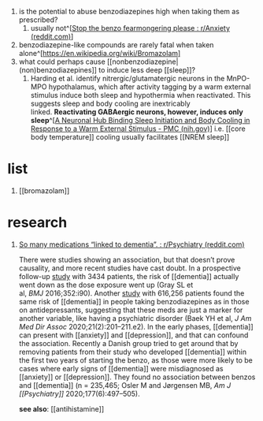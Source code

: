 1. is the potential to abuse benzodiazepines high when taking them as prescribed?
	1. usually not^[[Stop the benzo fearmongering please : r/Anxiety (reddit.com)](https://www.reddit.com/r/Anxiety/comments/12xv5zw/stop_the_benzo_fearmongering_please/)]
2. benzodiazepine-like compounds are rarely fatal when taken alone^[https://en.wikipedia.org/wiki/Bromazolam]
3. what could perhaps cause [[nonbenzodiazepine|(non)benzodiazepines]] to induce less deep [[sleep]]?
	1. Harding et al. identify nitrergic/glutamatergic neurons in the MnPO-MPO hypothalamus, which after activity tagging by a warm external stimulus induce both sleep and hypothermia when reactivated. This suggests sleep and body cooling are inextricably linked. **Reactivating GABAergic neurons, however, induces only sleep**^[[A Neuronal Hub Binding Sleep Initiation and Body Cooling in Response to a Warm External Stimulus - PMC (nih.gov)](https://www.ncbi.nlm.nih.gov/pmc/articles/PMC6078908/)] i.e. [[core body temperature]] cooling usually facilitates [[NREM sleep]]

# list
1. [[bromazolam]]

# research
1. [So many medications “linked to dementia”. : r/Psychiatry (reddit.com)](https://www.reddit.com/r/Psychiatry/comments/16yak6q/so_many_medications_linked_to_dementia/)  
   
   There were studies showing an association, but that doesn’t prove causality, and more recent studies have cast doubt. In a prospective follow-up [study](https://www.bmj.com/content/352/bmj.i90) with 3434 patients, the risk of [[dementia]] actually went down as the dose exposure went up (Gray SL et al, _BMJ_ 2016;352:i90). Another [study](https://pubmed.ncbi.nlm.nih.gov/31653534/) with 616,256 patients found the same risk of [[dementia]] in people taking benzodiazepines as in those on antidepressants, suggesting that these meds are just a marker for another variable, like having a psychiatric disorder (Baek YH et al, _J Am Med Dir Assoc_ 2020;21(2):201–211.e2). In the early phases, [[dementia]] can present with [[anxiety]] and [[depression]], and that can confound the association. Recently a Danish group tried to get around that by removing patients from their study who developed [[dementia]] within the first two years of starting the benzo, as those were more likely to be cases where early signs of [[dementia]] were misdiagnosed as [[anxiety]] or [[depression]]. They found no association between benzos and [[dementia]] (n = 235,465; Osler M and Jørgensen MB, _Am J [[Psychiatry]]_ 2020;177(6):497–505).
   
   **see also**: [[antihistamine]]